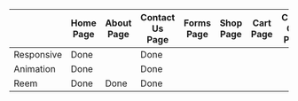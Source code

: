 |             |  Home Page  |  About Page  |  Contact Us Page  |  Forms Page  |  Shop Page  |  Cart Page  |  Chect Out Page  |  DashBoard Page  |
| ----------- | ----------- | ------------ | ----------------- | ------------ | ----------- | ----------- | ---------------- | ---------------  |
| Responsive  |    Done     |              |    Done           |              |             |             |                  |                  |
| Animation   |    Done     |              |    Done           |              |             |             |                  |                  |
| Reem        |    Done     |      Done    |    Done           |              |             |             |                  |                  |


